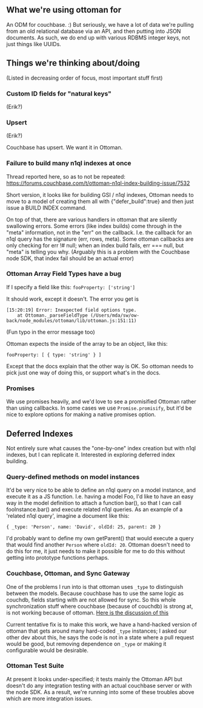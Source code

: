 ## What we're using ottoman for

An ODM for couchbase. :)  But seriously, we have a lot of data we're pulling from an old relational database via an API, and then putting into JSON documents.  As such, we do end up with various RDBMS integer keys, not just things like UUIDs.

## Things we're thinking about/doing

(Listed in decreasing order of focus, most important stuff first)

### Custom ID fields for "natural keys"

(Erik?)

### Upsert

(Erik?)

Couchbase has upsert.  We want it in Ottoman.

### Failure to build many n1ql indexes at once

Thread reported here, so as to not be repeated:
https://forums.couchbase.com/t/ottoman-n1ql-index-building-issue/7532

Short version, it looks like for building GSI / n1ql indexes, Ottoman needs to
move to a model of creating them all with {"defer_build":true} and then just
issue a BUILD INDEX command.

On top of that, there are various handlers in ottoman that are silently
swallowing errors.  Some errors (like index builds) come through in the "meta"
information, not in the "err" on the callback.   I.e. the callback for an
n1ql query has the signature (err, rows, meta).   Some ottoman callbacks
are only checking for err !# null; when an index build fails, err === null,
but "meta" is telling you why.   (Arguably this is a problem with the Couchbase
node SDK, that index fail should be an actual error)

### Ottoman Array Field Types have a bug

If I specify a field like this:
`fooProperty: ['string']`

It should work, except it doesn't.  The error you get is
```
[15:20:19] Error: Inexpected field options type.
    at Ottoman._parseFieldType (/Users/mda/sw/ow-back/node_modules/ottoman/lib/ottoman.js:151:11)
```    

(Fun typo in the error message too)

Ottoman expects the inside of the array to be an object, like this:

`fooProperty: [ { type: 'string' } ]`

Except that the docs explain that the other way is OK.  So ottoman needs to
pick just one way of doing this, or support what's in the docs.

### Promises

We use promises heavily, and we'd love to see a promisified Ottoman rather than
using callbacks.  In some cases we use `Promise.promisify`, but it'd be nice
to explore options for making a native promises option.

## Deferred Indexes

Not entirely sure what causes the "one-by-one" index creation but with n1ql
indexes, but I can replicate it.  Interested in exploring deferred index
building.

### Query-defined methods on model instances

It'd be very nice to be able to define an n1ql query on a model instance, and
execute it as a JS function.  I.e. having a model Foo, I'd like to have an easy
way in the model definition to attach a function bar(), so that I can call
fooInstance.bar() and execute related n1ql queries.  As an example of a
'related n1ql query', imagine a document like this:

```
{ _type: 'Person', name: 'David', oldId: 25, parent: 20 }
```

I'd probably want to define my own getParent() that would execute a query that
would find another `Person` where `oldId: 20`.   Ottoman doesn't need to do
this for me, it just needs to make it possible for me to do this without
getting into prototype functions perhaps.

### Couchbase, Ottoman, and Sync Gateway

One of the problems I run into is that ottoman uses `_type` to distinguish
between the models. Because couchbase has to use the same logic as couchdb,
fields starting with are not allowed for sync. So this whole synchronization
stuff where couchbase (because of couchdb) is strong at, is not working
because of ottoman.  [Here is the discussion of this](https://forums.couchbase.com/t/sync-gateway-and-ottoman-driven-shadow-unable-to-sync/7344)

Current tentative fix is to make this work, we have a hand-hacked version of
ottoman that gets around many hard-coded `_type` instances; I asked our other
dev about this, he says the code is not in a state where a pull request would
be good, but removing dependence on `_type` or making it configurable would be
desirable.

### Ottoman Test Suite

At present it looks under-specified; it tests mainly the Ottoman API but
doesn't do any integration testing with an actual couchbase server or with the
node SDK.  As a result, we're running into some of these troubles above which
are more integration issues.
